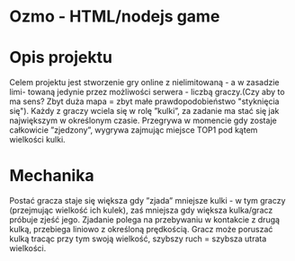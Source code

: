 Ozmo - HTML/nodejs game
========

Opis projektu
========
Celem projektu jest stworzenie gry online z nielimitowaną - a w zasadzie limi-
towaną jedynie przez możliwości serwera - liczbą graczy.(Czy aby to ma sens? Zbyt duża mapa = zbyt małe prawdopodobieństwo "styknięcia się").
Każdy z graczy wciela się w rolę ”kulki”, za zadanie ma stać się jak największym
w określonym czasie. Przegrywa w momencie gdy zostaje całkowicie ”zjedzony”,
wygrywa zajmując miejsce TOP1 pod kątem wielkości kulki.

Mechanika
========
Postać gracza staje się większa gdy ”zjada” mniejsze kulki - w tym graczy
(przejmując wielkość ich kulek), zaś mniejsza gdy większa kulka/gracz próbuje
zjeść jego. Zjadanie polega na przebywaniu w kontakcie z drugą kulką, przebiega
liniowo z określoną prędkością. Gracz może poruszać kulką tracąc przy tym
swoją wielkość, szybszy ruch = szybsza utrata wielkości.


